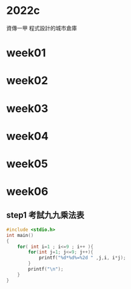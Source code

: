 # 2022c
資傳一甲 程式設計的城市倉庫
# week01
# week02
# week03
# week04
# week05
# week06
## step1 考試九九乘法表 
```cpp
#include <stdio.h>
int main()
{
    for( int i=1 ; i<=9 ; i++ ){
        for(int j=1; j<=9; j++){
            printf("%d*%d%=%2d " ,j,i, i*j);
        }
        printf("\n");
    }
}
```
